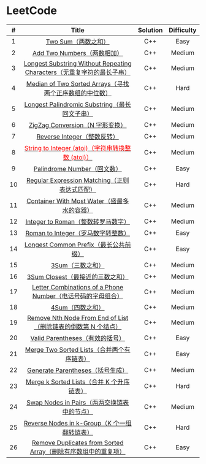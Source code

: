 # LeetCode

|  #   |                            Title                             | Solution | Difficulty |
| :--: | :----------------------------------------------------------: | :------: | :--------: |
|  1   | [Two Sum（两数之和）](https://github.com/crossoverpptx/LeetCode/blob/main/1.%20Two%20Sum（两数之和）) |   C++    |    Easy    |
|  2   | [Add Two Numbers（两数相加）](https://github.com/crossoverpptx/LeetCode/blob/main/2.%20Add%20Two%20Numbers（两数相加）) |   C++    |   Medium   |
|  3   | [Longest Substring Without Repeating Characters（无重复字符的最长子串）](https://github.com/crossoverpptx/LeetCode/blob/main/3.%20Longest%20Substring%20Without%20Repeating%20Characters（无重复字符的最长子串）) |   C++    |   Medium   |
|  4   | [Median of Two Sorted Arrays（寻找两个正序数组的中位数）](https://github.com/crossoverpptx/LeetCode/blob/main/4.%20Median%20of%20Two%20Sorted%20Arrays（寻找两个正序数组的中位数）) |   C++    |    Hard    |
|  5   | [Longest Palindromic Substring（最长回文子串）](https://github.com/crossoverpptx/LeetCode/blob/main/5.%20Longest%20Palindromic%20Substring（最长回文子串）) |   C++    |   Medium   |
|  6   | [ZigZag Conversion（N 字形变换）](https://github.com/crossoverpptx/LeetCode/blob/main/6.%20ZigZag%20Conversion（N%20字形变换）) |   C++    |   Medium   |
|  7   | [Reverse Integer（整数反转）](https://github.com/crossoverpptx/LeetCode/tree/main/7.%20Reverse%20Integer（整数反转）) |   C++    |   Medium   |
|  8   | [<font color="red">String to Integer (atoi)（字符串转换整数 (atoi)）</font>](https://github.com/crossoverpptx/LeetCode/tree/main/8.%20String%20to%20Integer%20(atoi)（字符串转换整数%20(atoi)) |   C++    |   Medium   |
|  9   | [Palindrome Number（回文数）](https://github.com/crossoverpptx/LeetCode/tree/main/9.%20Palindrome%20Number（回文数）) |   C++    |    Easy    |
|  10  | [Regular Expression Matching（正则表达式匹配）](https://github.com/crossoverpptx/LeetCode/tree/main/10.%20Regular%20Expression%20Matching（正则表达式匹配）) |   C++    |    Hard    |
|  11  | [Container With Most Water（盛最多水的容器）](https://github.com/crossoverpptx/LeetCode/tree/main/11.%20Container%20With%20Most%20Water（盛最多水的容器）) |   C++    |   Medium   |
|  12  | [Integer to Roman（整数转罗马数字）](https://github.com/crossoverpptx/LeetCode/tree/main/12.%20Integer%20to%20Roman（整数转罗马数字）) |   C++    |   Medium   |
|  13  | [Roman to Integer（罗马数字转整数）](https://github.com/crossoverpptx/LeetCode/tree/main/13.%20Roman%20to%20Integer（罗马数字转整数）) |   C++    |    Easy    |
|  14  | [Longest Common Prefix（最长公共前缀）](https://github.com/crossoverpptx/LeetCode/tree/main/14.%20Longest%20Common%20Prefix（最长公共前缀）) |   C++    |    Easy    |
|  15  | [3Sum（三数之和）](https://github.com/crossoverpptx/LeetCode/tree/main/15.%203Sum（三数之和）) |   C++    |   Medium   |
|  16  | [3Sum Closest（最接近的三数之和）](https://github.com/crossoverpptx/LeetCode/tree/main/16.%203Sum%20Closest（最接近的三数之和）) |   C++    |   Medium   |
|  17  | [Letter Combinations of a Phone Number（电话号码的字母组合）](https://github.com/crossoverpptx/LeetCode/tree/main/17.%20Letter%20Combinations%20of%20a%20Phone%20Number（电话号码的字母组合）) |   C++    |   Medium   |
|  18  | [4Sum（四数之和）](https://github.com/crossoverpptx/LeetCode/tree/main/18.%204Sum（四数之和）) |   C++    |   Medium   |
|  19  | [Remove Nth Node From End of List（删除链表的倒数第 N 个结点）](https://github.com/crossoverpptx/LeetCode/tree/main/19.%20Remove%20Nth%20Node%20From%20End%20of%20List（删除链表的倒数第%20N%20个结点）) |   C++    |   Medium   |
|  20  | [Valid Parentheses（有效的括号）](https://github.com/crossoverpptx/LeetCode/tree/main/20.%20Valid%20Parentheses（有效的括号）) |   C++    |    Easy    |
|  21  | [Merge Two Sorted Lists（合并两个有序链表）](https://github.com/crossoverpptx/LeetCode/tree/main/21.%20Merge%20Two%20Sorted%20Lists（合并两个有序链表）) |   C++    |    Easy    |
|  22  | [Generate Parentheses（括号生成）](https://github.com/crossoverpptx/LeetCode/tree/main/22.%20Generate%20Parentheses（括号生成）) |   C++    |   Medium   |
|  23  | [Merge k Sorted Lists（合并 K 个升序链表）](https://github.com/crossoverpptx/LeetCode/tree/main/22.%20Merge%20k%20Sorted%20Lists（合并%20K%20个升序链表）) |   C++    |    Hard    |
|  24  | [Swap Nodes in Pairs（两两交换链表中的节点）](https://github.com/crossoverpptx/LeetCode/tree/main/24.%20Swap%20Nodes%20in%20Pairs（两两交换链表中的节点）) |   C++    |   Medium   |
|  25  | [Reverse Nodes in k-Group（K 个一组翻转链表）](https://github.com/crossoverpptx/LeetCode/tree/main/25.%20Reverse%20Nodes%20in%20k-Group（K%20个一组翻转链表）) |   C++    |    Hard    |
|  26  | [Remove Duplicates from Sorted Array（删除有序数组中的重复项）](https://github.com/crossoverpptx/LeetCode/tree/main/26.%20Remove%20Duplicates%20from%20Sorted%20Array（删除有序数组中的重复项）) |   C++    |    Easy    |


